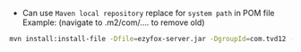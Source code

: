 - Can use `Maven local repository` replace for `system path` in POM file
  Example:  (navigate to .m2/com/.... to remove old)
``` bash
mvn install:install-file -Dfile=ezyfox-server.jar -DgroupId=com.tvd12 -DartifactId=ezyfox-server -Dversion=1.2.8.1 -Dpackaging=jar
```
